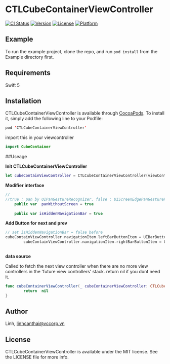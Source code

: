 # CTLCubeContainerViewController

[![CI Status](https://img.shields.io/travis/Linh/CTLCubeContainerViewController.svg?style=flat)](https://travis-ci.org/Linh/CTLCubeContainerViewController)
[![Version](https://img.shields.io/cocoapods/v/CTLCubeContainerViewController.svg?style=flat)](https://cocoapods.org/pods/CTLCubeContainerViewController)
[![License](https://img.shields.io/cocoapods/l/CTLCubeContainerViewController.svg?style=flat)](https://cocoapods.org/pods/CTLCubeContainerViewController)
[![Platform](https://img.shields.io/cocoapods/p/CTLCubeContainerViewController.svg?style=flat)](https://cocoapods.org/pods/CTLCubeContainerViewController)

## Example

To run the example project, clone the repo, and run `pod install` from the Example directory first.

## Requirements

Swift 5

## Installation

CTLCubeContainerViewController is available through [CocoaPods](https://cocoapods.org). To install
it, simply add the following line to your Podfile:

```swift
pod 'CTLCubeContainerViewController'
```
import this in your viewcontroller 

```swift
import CubeContainer
```

##Useage

**Init CTLCubeContainerViewController**

```swift
let cubeContainViewController = CTLCubeContainerViewController(viewControllers: listVC)
```

**Modifier interface**

```swift
// 
//true : pan by UIPanGestureRecognizer. false : UIScreenEdgePanGestureRecognizer
    public var  panWithoutScreen = true
    
    public var isHiddenNavigationBar = true
```

**Add Button for next and prev**

```swift
// set isHiddenNavigationBar = false before
cubeContainViewController.navigationItem.leftBarButtonItem = UIBarButtonItem(barButtonSystemItem: .rewind, target: cubeContainViewController, action: #selector(CTLCubeContainerViewController.navigateToPreviousViewController))
        cubeContainViewController.navigationItem.rightBarButtonItem = UIBarButtonItem(barButtonSystemItem: .fastForward, target: cubeContainViewController, action: #selector(CTLCubeContainerViewController.navigateToNextViewController))
        
```


**data source**

Called to fetch the next view controller when there are no more view controllers in the 'future view controllers' stack. return nil if you dont need it.

```swift
func cubeContainerViewController(_ cubeContainerViewController: CTLCubeContainerViewController, viewControllerAfter viewController: UIViewController) -> UIViewController? {
        return  nil
}
```

## Author

Linh, linhcanthai@vccorp.vn

## License

CTLCubeContainerViewController is available under the MIT license. See the LICENSE file for more info.

